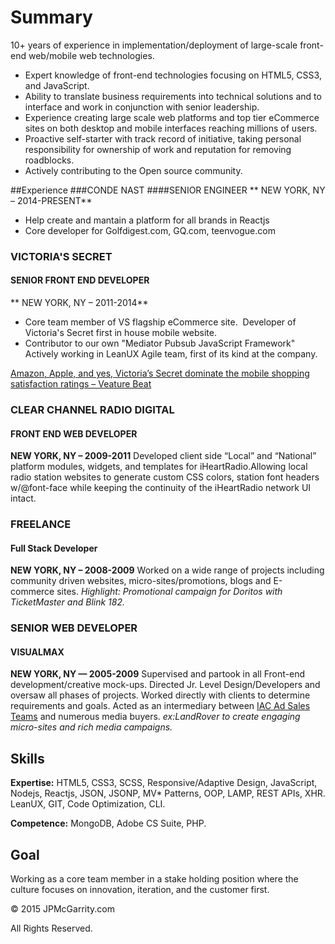 # Summary
10+ years of experience in implementation/deployment of large-scale front-end web/mobile web technologies.

* Expert knowledge of front-end technologies focusing on HTML5, CSS3, and JavaScript.
* Ability to translate business requirements into technical solutions and to interface and work in conjunction with senior leadership.
* Experience creating large scale web platforms and top tier eCommerce sites on both desktop and mobile interfaces reaching millions of users. 
* Proactive self-starter with track record of initiative, taking personal responsibility for ownership of work and reputation for removing roadblocks.
* Actively contributing to the Open source community.

##Experience
###CONDE NAST
####SENIOR ENGINEER
** NEW YORK, NY – 2014-PRESENT**
* Help create and mantain a platform for all brands in Reactjs
* Core developer for Golfdigest.com, GQ.com, teenvogue.com

### VICTORIA'S SECRET
#### SENIOR FRONT END DEVELOPER
** NEW YORK, NY – 2011-2014**
* Core team member of VS flagship eCommerce site.  Developer of Victoria's Secret first in house mobile website.
* Contributor to our own "Mediator Pubsub JavaScript Framework" Actively working in LeanUX Agile team, first of its kind at the company.


[Amazon, Apple, and yes, Victoria’s Secret dominate the mobile shopping satisfaction ratings – Veature Beat](http://goo.gl/0CxJg)

### CLEAR CHANNEL RADIO DIGITAL
#### FRONT END WEB DEVELOPER
**NEW YORK, NY – 2009-2011**
Developed client side “Local” and “National” platform modules, widgets, and templates for iHeartRadio.Allowing local radio station websites to generate custom CSS colors, station font headers w/@font-face while keeping the continuity of the iHeartRadio network UI intact. 

### FREELANCE
#### Full Stack Developer
**NEW YORK, NY – 2008-2009**
Worked on a wide range of projects including community driven websites, micro-sites/promotions, blogs and E-commerce sites. *Highlight: Promotional campaign for Doritos with TicketMaster and Blink 182.*

### SENIOR WEB DEVELOPER
#### VISUALMAX   
**NEW YORK, NY — 2005-2009**
Supervised and partook in all Front-end development/creative mock-ups. Directed Jr. Level Design/Developers and oversaw all phases of projects. Worked directly with clients to determine requirements and goals. Acted as an intermediary between [IAC Ad Sales Teams](http://www.iac.com/about/overview) and numerous media buyers.
 *ex:LandRover to create engaging micro-sites and rich media campaigns.*
 
## Skills
**Expertise:** HTML5, CSS3, SCSS, Responsive/Adaptive Design, JavaScript, Nodejs, Reactjs, JSON, JSONP, MV* Patterns, OOP, LAMP, REST APIs, XHR. LeanUX, GIT, Code Optimization, CLI.

**Competence:** MongoDB, Adobe CS Suite, PHP.

## Goal
Working as a core team member in a stake holding position where the culture focuses on innovation, iteration, and the customer first. 



© 2015 JPMcGarrity.com

All Rights Reserved.

